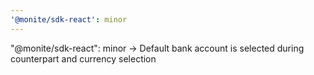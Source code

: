 ```yaml
---
'@monite/sdk-react': minor
---
```


"@monite/sdk-react": minor -> Default bank account is selected during counterpart and currency selection
